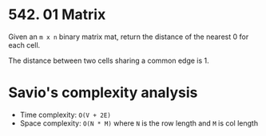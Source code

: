 # 542. 01 Matrix

Given an `m x n` binary matrix mat, return the distance of the nearest 0 for each cell.

The distance between two cells sharing a common edge is 1.

# Savio's complexity analysis

- Time complexity: `O(V + 2E)`
- Space complexity: `O(N * M)` where `N` is the row length and `M` is col length
